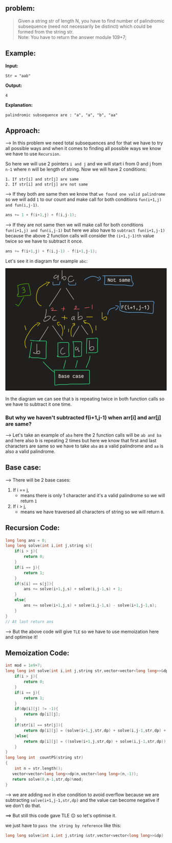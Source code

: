 ## problem:

>Given a string str of length N, you have to find number of palindromic subsequence (need not necessarily be distinct) which could be formed from the string str.  
Note: You have to return the answer module 109+7;

## Example:

**Input:** 
```
Str = "aab"
```
**Output:** 
```
4
```
**Explanation:**
```
palindromic subsequence are : "a", "a", "b", "aa"
```

## Approach:

--> In this problem we need total subsequences and for that we have to try all possible ways and when it comes to finding all possible ways we know we have to use `Recursion`.

So here we will use 2 pointers `i and j` and we will start i from 0 and j from `n-1` where n will be length of string. Now we will have 2 conditions:

```
1. If str[i] and str[j] are same
2. If str[i] and str[j] are not same
```

--> If they both are same then we know that `we found one valid palindrome` so we will add `1` to our count and make call for both conditions `fun(i+1,j) and fun(i,j-1)`.

```cpp
ans += 1 + f(i+1,j) + f(i,j-1);
```

--> If they are not same then we will make call for both conditions `fun(i+1,j) and fun(i,j-1)` but here we also have to `subtract fun(i+1,j-1)` because the above 2 function calls will consider the `(i+1,j-1)th` value twice so we have to subtract it once.

```cpp
ans += f(i+1,j) + f(i,j-1) - f(i+1,j-1);
```

Let's see it in diagram for example `abc`:

![](../GFG/Attachments/Pasted%20image%2020220826173103.png)

In the diagram we can see that `b` is repeating twice in both function calls so we have to subtract it one time. 

### But why we haven't subtracted f(i+1,j-1) when arr[i] and arr[j] are same?

--> Let's take an example of `aba` here the 2 function calls will be `ab and ba` and here also b is repeating 2 times but here we know that first and last characters are same so we have to take `aba` as a valid palindrome and `aa` is also a valid palindrome.

## Base case:

--> There will be 2 base cases:

1. If i == j,
	- means there is only 1 character and it's a valid palindrome so we will return `1`
2. If i > j,
	- means we have traversed all characters of string so we will return `0`.

## Recursion Code:

```cpp
long long ans = 0;
long long solve(int i,int j,string s){
	if(i > j){
		return 0;
	}
	if(i == j){
		return 1;
	}
	if(s[i] == s[j]){
		ans += solve(i+1,j,s) + solve(i,j-1,s) + 1;
	}
	else{
		ans += solve(i+1,j,s) + solve(i,j-1,s) - solve(i+1,j-1,s);
	}
}
// At last return ans
```

--> But the above code will give `TLE` so we have to use memoization here and optimise it!

## Memoization Code:

```cpp
int mod = 1e9+7;
long long int solve(int i,int j,string str,vector<vector<long long>>&dp){
	if(i > j){
		return 0;
	}
	if(i == j){
		return 1;
	}
	if(dp[i][j] != -1){
		return dp[i][j];
	}
	if(str[i] == str[j]){
		return dp[i][j] = (solve(i+1,j,str,dp) + solve(i,j-1,str,dp) + 1)%mod;
	}else{
		return dp[i][j] = ((solve(i+1,j,str,dp) + solve(i,j-1,str,dp)) - solve(i+1,j-1,str,dp) + mod)%mod;
	}
}
long long int  countPS(string str)
{
	int n = str.length();
   vector<vector<long long>>dp(n,vector<long long>(n,-1));
   return solve(0,n-1,str,dp)%mod;
}
```

--> we are adding `mod` in else condition to avoid overflow because we are subtracting `solve(i+1,j-1,str,dp)` and the value can become negative if we don't do that.

==> But still this code gave TLE 😔 so let's optimise it.

we just have to `pass the string by reference` like this:

```cpp
long long solve(int i,int j,string &str,vector<vector<long long>>&dp)
```